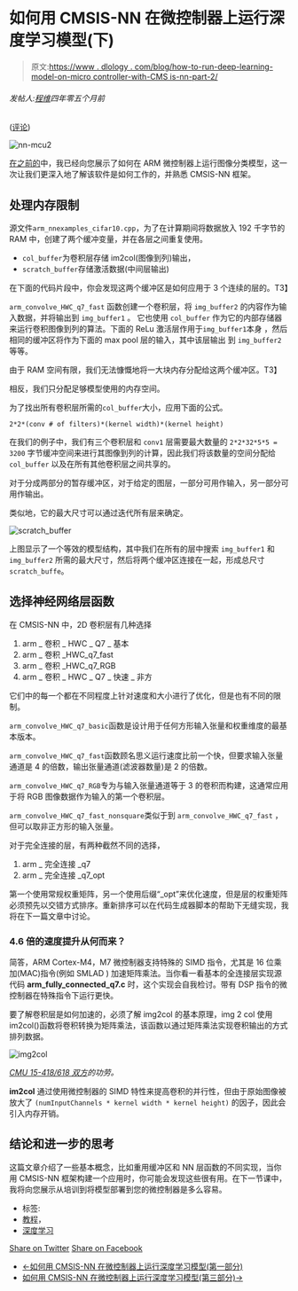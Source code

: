 # 如何用 CMSIS-NN 在微控制器上运行深度学习模型(下)

> 原文:[https://www . dlology . com/blog/how-to-run-deep-learning-model-on-micro controller-with-CMS is-nn-part-2/](https://www.dlology.com/blog/how-to-run-deep-learning-model-on-microcontroller-with-cmsis-nn-part-2/)

###### 发帖人:[程维](/blog/author/Chengwei/)四年零五个月前

([评论](/blog/how-to-run-deep-learning-model-on-microcontroller-with-cmsis-nn-part-2/#disqus_thread))

![nn-mcu2](../Images/6546f9a8bdd87f2ebbb784481d4ca38e.png)

[在之前的](https://www.dlology.com/blog/how-to-run-deep-learning-model-on-microcontroller-with-cmsis-nn/)中，我已经向您展示了如何在 ARM 微控制器上运行图像分类模型，这一次让我们更深入地了解该软件是如何工作的，并熟悉 CMSIS-NN 框架。

## 处理内存限制

源文件<g class="gr_ gr_91 gr-alert gr_gramm gr_inline_cards gr_run_anim Style multiReplace" id="91" data-gr-id="91">`arm_nnexamples_cifar10.cpp`<g class="gr_ gr_91 gr-alert gr_gramm gr_inline_cards gr_disable_anim_appear Style multiReplace" id="91" data-gr-id="91">，</g>为了在计算期间将数据放入 192 千字节的 RAM 中，创建了两个缓冲变量，并在各层之间重复使用。</g>

*   `col_buffer`为卷积层存储 im2col(图像到列)输出，
*   `scratch_buffer`存储激活数据(中间层输出)

在下面的代码片段中，你会发现这两个缓冲区是如何应用于 3 个连续的层的。T3】

`arm_convolve_HWC_q7_fast` <g class="gr_ gr_82 gr-alert gr_gramm gr_inline_cards gr_run_anim Grammar only-ins replaceWithoutSep" id="82" data-gr-id="82">函数</g>创建一个卷积层，将 `img_buffer2` <g class="gr_ gr_87 gr-alert gr_gramm gr_inline_cards gr_disable_anim_appear Style multiReplace" id="87" data-gr-id="87">的内容<g class="gr_ gr_87 gr-alert gr_gramm gr_inline_cards gr_run_anim Style multiReplace" id="87" data-gr-id="87">作为</g>输入数据，并将<g class="gr_ gr_92 gr-alert gr_gramm gr_inline_cards gr_run_anim Style multiReplace" id="92" data-gr-id="92">输出到</g> `img_buffer1` <g class="gr_ gr_92 gr-alert gr_gramm gr_inline_cards gr_disable_anim_appear Style multiReplace" id="92" data-gr-id="92"><g class="gr_ gr_86 gr-alert gr_gramm gr_inline_cards gr_run_anim Style replaceWithoutSep" id="86" data-gr-id="86">。</g></g> <g class="gr_ gr_86 gr-alert gr_gramm gr_inline_cards gr_disable_anim_appear Style replaceWithoutSep" id="86" data-gr-id="86">它</g>也<g class="gr_ gr_88 gr-alert gr_gramm gr_inline_cards gr_run_anim Style multiReplace" id="88" data-gr-id="88">使用</g> `col_buffer` <g class="gr_ gr_88 gr-alert gr_gramm gr_inline_cards gr_disable_anim_appear Style multiReplace" id="88" data-gr-id="88">作为它的内部存储器来运行卷积图像到列的算法。下面的 ReLu 激活层作用于<g class="gr_ gr_81 gr-alert gr_gramm gr_inline_cards gr_run_anim Grammar only-del replaceWithoutSep" id="81" data-gr-id="81">`img_buffer1`<g class="gr_ gr_81 gr-alert gr_gramm gr_inline_cards gr_disable_anim_appear Grammar only-del replaceWithoutSep" id="81" data-gr-id="81"><g class="gr_ gr_89 gr-alert gr_gramm gr_inline_cards gr_disable_anim_appear Style multiReplace" id="89" data-gr-id="89"><g class="gr_ gr_89 gr-alert gr_gramm gr_inline_cards gr_disable_anim_appear Style multiReplace" id="89" data-gr-id="89">本身</g></g> ，然后相同的缓冲区将作为下面的 max pool 层的输入，其中该层输出 <g class="gr_ gr_90 gr-alert gr_gramm gr_inline_cards gr_run_anim Style multiReplace" id="90" data-gr-id="90"><g class="gr_ gr_83 gr-alert gr_spell gr_inline_cards gr_run_anim ContextualSpelling multiReplace" id="83" data-gr-id="83">到</g></g> `img_buffer2` <g class="gr_ gr_90 gr-alert gr_gramm gr_inline_cards gr_disable_anim_appear Style multiReplace" id="90" data-gr-id="90">等等。</g></g></g></g></g>

由于 RAM 空间有限，我们无法慷慨地将一大块内存分配给这两个缓冲区。T3】

相反，我们只分配足够模型使用的内存空间。

为了找出所有卷积层所需的<g class="gr_ gr_70 gr-alert gr_gramm gr_inline_cards gr_run_anim Style multiReplace" id="70" data-gr-id="70">`col_buffer`<g class="gr_ gr_70 gr-alert gr_gramm gr_inline_cards gr_disable_anim_appear Style multiReplace" id="70" data-gr-id="70">大小</g>，应用下面的公式。</g>

```
2*2*(conv # of filters)*(kernel width)*(kernel height)
```

在我们的例子中，我们有三个卷积层<g class="gr_ gr_72 gr-alert gr_gramm gr_inline_cards gr_run_anim Style multiReplace" id="72" data-gr-id="72">和</g> `conv1` <g class="gr_ gr_72 gr-alert gr_gramm gr_inline_cards gr_disable_anim_appear Style multiReplace" id="72" data-gr-id="72">层</g>需要最大数量<g class="gr_ gr_73 gr-alert gr_gramm gr_inline_cards gr_run_anim Style multiReplace" id="73" data-gr-id="73">的</g> `2*2*32*5*5 = 3200` <g class="gr_ gr_73 gr-alert gr_gramm gr_inline_cards gr_disable_anim_appear Style multiReplace" id="73" data-gr-id="73">字节</g>缓冲空间来进行其图像到列的计算，因此我们将该数量的空间<g class="gr_ gr_74 gr-alert gr_gramm gr_inline_cards gr_run_anim Style multiReplace" id="74" data-gr-id="74">分配给</g> `col_buffer` <g class="gr_ gr_74 gr-alert gr_gramm gr_inline_cards gr_disable_anim_appear Style multiReplace" id="74" data-gr-id="74">以及在所有其他卷积层之间共享的</g>。

对于分成两部分的暂存缓冲区，对于给定的图层，一部分可用作输入，另一部分可用作输出。

类似地，它的最大尺寸可以通过迭代所有层来确定。

![scratch_buffer](../Images/7022803637458e9f38763229b5b68c39.png)

上图显示了一个等效的模型结构，其中我们在所有的层中搜索 `img_buffer1` <g class="gr_ gr_68 gr-alert gr_gramm gr_inline_cards gr_run_anim Style multiReplace" id="68" data-gr-id="68"><g class="gr_ gr_67 gr-alert gr_gramm gr_inline_cards gr_disable_anim_appear Style multiReplace" id="67" data-gr-id="67">和</g></g> `img_buffer2` <g class="gr_ gr_68 gr-alert gr_gramm gr_inline_cards gr_disable_anim_appear Style multiReplace" id="68" data-gr-id="68">所需的最大尺寸<g class="gr_ gr_67 gr-alert gr_gramm gr_inline_cards gr_run_anim Style multiReplace" id="67" data-gr-id="67">，然后将两个缓冲区连接在一起，形成总尺寸<g class="gr_ gr_69 gr-alert gr_gramm gr_inline_cards gr_run_anim Style multiReplace" id="69" data-gr-id="69">`scratch_buffe`<g class="gr_ gr_69 gr-alert gr_gramm gr_inline_cards gr_disable_anim_appear Style multiReplace" id="69" data-gr-id="69">。</g></g></g></g>

## 选择神经网络层函数

在 CMSIS-NN 中，2D 卷积层有几种选择

1.  arm _ 卷积 _ HWC _ Q7 _ 基本
2.  arm _ 卷积 _HWC_q7_fast
3.  arm _ 卷积 _HWC_q7_RGB
4.  arm _ 卷积 _ HWC _ Q7 _ 快速 _ 非方

它们中的每一个都在不同程度上针对速度和大小进行了优化，但是也有不同的限制。

<g class="gr_ gr_59 gr-alert gr_gramm gr_inline_cards gr_run_anim Style multiReplace" id="59" data-gr-id="59">`arm_convolve_HWC_q7_basic`<g class="gr_ gr_59 gr-alert gr_gramm gr_inline_cards gr_disable_anim_appear Style multiReplace" id="59" data-gr-id="59">函数</g>是设计用于任何方形输入张量和权重维度的最基本版本。</g>

<g class="gr_ gr_77 gr-alert gr_gramm gr_inline_cards gr_run_anim Style multiReplace" id="77" data-gr-id="77">`arm_convolve_HWC_q7_fast`<g class="gr_ gr_77 gr-alert gr_gramm gr_inline_cards gr_disable_anim_appear Style multiReplace" id="77" data-gr-id="77">函数</g>顾名思义运行速度比前一个快，但要求输入张量通道是 4 的倍数，输出张量通道(滤波器数量)是 2 的倍数。</g>

`arm_convolve_HWC_q7_RGB`专为与输入张量通道等于 3 的卷积而构建，这通常应用于将 RGB 图像数据作为输入的第一个卷积层。

`arm_convolve_HWC_q7_fast_nonsquare`类似于<g class="gr_ gr_78 gr-alert gr_gramm gr_inline_cards gr_run_anim Style multiReplace" id="78" data-gr-id="78">到</g> `arm_convolve_HWC_q7_fast` <g class="gr_ gr_78 gr-alert gr_gramm gr_inline_cards gr_disable_anim_appear Style multiReplace" id="78" data-gr-id="78">，</g>但可以取非正方形的输入张量。

对于完全连接的层，有两种截然不同的选择，

1.  arm _ 完全连接 _q7
2.  arm _ 完全连接 _q7_opt

第一个使用常规权重矩阵，另一个使用后缀“_opt”来优化速度，但是层的权重矩阵必须预先以交错方式排序。重新排序可以在代码生成器脚本的帮助下无缝实现，我将在下一篇文章中讨论。

### 4.6 倍的速度提升从何而来？

简答，ARM Cortex-M4，M7 微控制器支持特殊的 SIMD 指令，尤其是 16 位乘加(MAC)指令(例如 SMLAD ) 加速矩阵乘法。当你看一看基本的全连接层实现源代码 **arm_fully_connected_q7.c** 时，这个实现会自我检讨。带有 DSP 指令的微控制器在特殊指令下运行更快。

要了解卷积层是如何加速的，必须了解 img2col 的基本原理，img 2 col 使用 im2col()函数将卷积转换为矩阵乘法，该函数以通过矩阵乘法实现卷积输出的方式排列数据。

![img2col](../Images/a80edd939102bca0b598aed81b0bd001.png)

*[CMU 15-418/618 双方](http://15418.courses.cs.cmu.edu/fall2017/lecture/dnn/slide_023)的功劳。*

**im2col** 通过使用微控制器的 SIMD 特性来提高卷积的并行性，但由于原始图像被放大了 `(numInputChannels * kernel width * kernel height)` <g class="gr_ gr_62 gr-alert gr_gramm gr_inline_cards gr_disable_anim_appear Style multiReplace" id="62" data-gr-id="62">的因子<g class="gr_ gr_62 gr-alert gr_gramm gr_inline_cards gr_run_anim Style multiReplace" id="62" data-gr-id="62">，因此会引入内存开销。</g></g>

## 结论和进一步的思考

这篇文章介绍了一些基本概念，比如重用缓冲区和 NN 层函数的不同实现，当你用 <g class="gr_ gr_61 gr-alert gr_gramm gr_inline_cards gr_run_anim Grammar only-ins doubleReplace replaceWithoutSep" id="61" data-gr-id="61">CMSIS-NN</g> 框架构建一个应用时，你可能会发现这些很有用。在下一节课中，我将向您展示从培训到将模型部署到您的微控制器是多么容易。

*   标签:
*   [教程](/blog/tag/tutorial/)，
*   [深度学习](/blog/tag/deep-learning/)

[Share on Twitter](https://twitter.com/intent/tweet?url=https%3A//www.dlology.com/blog/how-to-run-deep-learning-model-on-microcontroller-with-cmsis-nn-part-2/&text=How%20to%20run%20deep%20learning%20model%20on%20microcontroller%20with%20CMSIS-NN%20%28Part%202%29) [Share on Facebook](https://www.facebook.com/sharer/sharer.php?u=https://www.dlology.com/blog/how-to-run-deep-learning-model-on-microcontroller-with-cmsis-nn-part-2/)

*   [←如何用 CMSIS-NN 在微控制器上运行深度学习模型(第一部分)](/blog/how-to-run-deep-learning-model-on-microcontroller-with-cmsis-nn/)
*   [如何用 CMSIS-NN 在微控制器上运行深度学习模型(第三部分)→](/blog/how-to-run-deep-learning-model-on-microcontroller-with-cmsis-nn-part-3/)